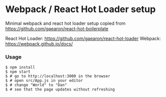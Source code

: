 # Webpack / React Hot Loader setup

Minimal webpack and react hot loader setup copied from https://github.com/gaearon/react-hot-boilerplate

React Hot Loader: https://github.com/gaearon/react-hot-loader
Webpack: https://webpack.github.io/docs/

### Usage

    $ npm install
    $ npm start
    $ # go to http://localhost:3000 in the browser
    $ # open src/App.js in your editor
    $ # change "World" to "Dan"
    $ # see that the page updates without refreshing

